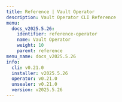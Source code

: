 ```yaml
---
title: Reference | Vault Operator
description: Vault Operator CLI Reference
menu:
  docs_v2025.5.26:
    identifier: reference-operator
    name: Vault Operator
    weight: 10
    parent: reference
menu_name: docs_v2025.5.26
info:
  cli: v0.21.0
  installer: v2025.5.26
  operator: v0.21.0
  unsealer: v0.21.0
  version: v2025.5.26
---
```


